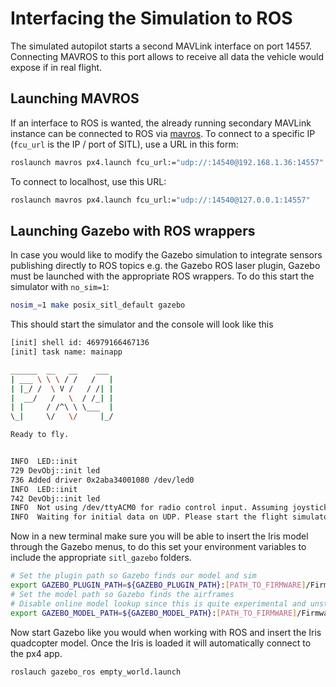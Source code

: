 # Interfacing the Simulation to ROS

The simulated autopilot starts a second MAVLink interface on port 14557. Connecting MAVROS to this port allows to receive all data the vehicle would expose if in real flight.

## Launching MAVROS

If an interface to ROS is wanted, the already running secondary MAVLink instance can be connected to ROS via [mavros](ros-mavros-offboard.md). To connect to a specific IP (`fcu_url` is the IP / port of SITL), use a URL in this form:

<div class="host-code"></div>

```sh
roslaunch mavros px4.launch fcu_url:="udp://:14540@192.168.1.36:14557"
```

To connect to localhost, use this URL:

<div class="host-code"></div>

```sh
roslaunch mavros px4.launch fcu_url:="udp://:14540@127.0.0.1:14557"
```

## Launching Gazebo with ROS wrappers

In case you would like to modify the Gazebo simulation to integrate sensors publishing directly to ROS topics e.g. the Gazebo ROS laser plugin, Gazebo must be launched with the appropriate ROS wrappers. To do this start the simulator with `no_sim=1`:

```sh
nosim_=1 make posix_sitl_default gazebo
```

This should start the simulator and the console will look like this

```sh
[init] shell id: 46979166467136
[init] task name: mainapp

______  __   __    ___
| ___ \ \ \ / /   /   |
| |_/ /  \ V /   / /| |
|  __/   /   \  / /_| |
| |     / /^\ \ \___  |
\_|     \/   \/     |_/

Ready to fly.


INFO  LED::init
729 DevObj::init led
736 Added driver 0x2aba34001080 /dev/led0
INFO  LED::init
742 DevObj::init led
INFO  Not using /dev/ttyACM0 for radio control input. Assuming joystick input via MAVLink.
INFO  Waiting for initial data on UDP. Please start the flight simulator to proceed..
```

Now in a new terminal make sure you will be able to insert the Iris model through the Gazebo menus, to do this set your environment variables to include the appropriate `sitl_gazebo` folders.

```sh
# Set the plugin path so Gazebo finds our model and sim
export GAZEBO_PLUGIN_PATH=${GAZEBO_PLUGIN_PATH}:[PATH_TO_FIRMWARE]/Firmware/Tools/sitl_gazebo/Build
# Set the model path so Gazebo finds the airframes
# Disable online model lookup since this is quite experimental and unstable
export GAZEBO_MODEL_PATH=${GAZEBO_MODEL_PATH}:[PATH_TO_FIRMWARE]/Firmware/Tools/sitl_gazebo/models
```

Now start Gazebo like you would when working with ROS and insert the Iris quadcopter model. Once the Iris is loaded it will automatically connect to the px4 app.
```sh
roslauch gazebo_ros empty_world.launch
```
